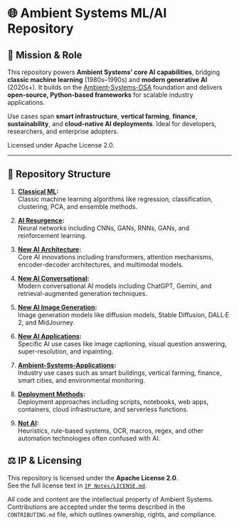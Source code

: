 # 🌐 Ambient Systems ML/AI Repository

## 🎯 Mission & Role  
This repository powers **Ambient Systems' core AI capabilities**, bridging **classic machine learning** (1980s–1990s) and **modern generative AI** (2020s+). It builds on the [Ambient-Systems-DSA](https://github.com/Ambient-Team/Ambient-Systems-DSA) foundation and delivers **open-source, Python-based frameworks** for scalable industry applications.

Use cases span **smart infrastructure**, **vertical farming**, **finance**, **sustainability**, and **cloud-native AI deployments**. Ideal for developers, researchers, and enterprise adopters.

Licensed under Apache License 2.0.

---

## 🧱 Repository Structure

1. **[Classical ML](./Classical-ML/):**  
   Classic machine learning algorithms like regression, classification, clustering, PCA, and ensemble methods.

2. **[AI Resurgence](./AI-Resurgence/):**  
   Neural networks including CNNs, GANs, RNNs, GANs, and reinforcement learning.

3. **[New AI Architecture](./New-AI-Architecture/):**  
   Core AI innovations including transformers, attention mechanisms, encoder-decoder architectures, and multimodal models.

4. **[New AI Conversational](./New-AI-Conversational/):**  
   Modern conversational AI models including ChatGPT, Gemini, and retrieval-augmented generation techniques.

5. **[New AI Image Generation](./New-AI-Image-Generation/):**  
   Image generation models like diffusion models, Stable Diffusion, DALL·E 2, and MidJourney.

6. **[New AI Applications](./New-AI-Applications/):**  
   Specific AI use cases like image captioning, visual question answering, super-resolution, and inpainting.

7. **[Ambient-Systems-Applications](./Ambient-Systems-Applications/):**  
   Industry use cases such as smart buildings, vertical farming, finance, smart cities, and environmental monitoring.

8. **[Deployment Methods](./Deployment-Methods/):**  
   Deployment approaches including scripts, notebooks, web apps, containers, cloud infrastructure, and serverless functions.

9. **[Not AI](./Not-AI/):**  
   Heuristics, rule-based systems, OCR, macros, regex, and other automation technologies often confused with AI.


## ⚖️ IP & Licensing

This repository is licensed under the **Apache License 2.0**.  
See the full license text in [`IP Notes/LICENSE.md`](./IP%20Notes/LICENSE.md).

All code and content are the intellectual property of Ambient Systems.  
Contributions are accepted under the terms described in the `CONTRIBUTING.md` file, which outlines ownership, rights, and compliance.